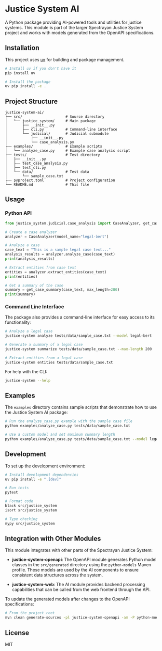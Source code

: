 # Justice System AI

A Python package providing AI-powered tools and utilities for justice systems. This module is part of the larger Spectrayan Justice System project and works with models generated from the OpenAPI specifications.

## Installation

This project uses [uv](https://github.com/astral-sh/uv) for building and package management.

```bash
# Install uv if you don't have it
pip install uv

# Install the package
uv pip install -e .
```

## Project Structure

```
justice-system-ai/
├── src/                    # Source directory
│   └── justice_system/     # Main package
│       ├── __init__.py
│       ├── cli.py          # Command-line interface
│       └── judicial/       # Judicial submodule
│           ├── __init__.py
│           └── case_analysis.py
├── examples/               # Example scripts
│   └── analyze_case.py     # Example case analysis script
├── tests/                  # Test directory
│   ├── __init__.py
│   ├── test_case_analysis.py
│   ├── test_cli.py
│   └── data/               # Test data
│       └── sample_case.txt
├── pyproject.toml          # Project configuration
└── README.md               # This file
```

## Usage

### Python API

```python
from justice_system.judicial.case_analysis import CaseAnalyzer, get_case_summary

# Create a case analyzer
analyzer = CaseAnalyzer(model_name="legal-bert")

# Analyze a case
case_text = "This is a sample legal case text..."
analysis_results = analyzer.analyze_case(case_text)
print(analysis_results)

# Extract entities from case text
entities = analyzer.extract_entities(case_text)
print(entities)

# Get a summary of the case
summary = get_case_summary(case_text, max_length=200)
print(summary)
```

### Command Line Interface

The package also provides a command-line interface for easy access to its functionality:

```bash
# Analyze a legal case
justice-system analyze tests/data/sample_case.txt --model legal-bert

# Generate a summary of a legal case
justice-system summarize tests/data/sample_case.txt --max-length 200

# Extract entities from a legal case
justice-system entities tests/data/sample_case.txt
```

For help with the CLI:

```bash
justice-system --help
```

## Examples

The `examples` directory contains sample scripts that demonstrate how to use the Justice System AI package:

```bash
# Run the analyze_case.py example with the sample case file
python examples/analyze_case.py tests/data/sample_case.txt

# Use a custom model and set maximum summary length
python examples/analyze_case.py tests/data/sample_case.txt --model legal-bert --max-summary-length 150
```

## Development

To set up the development environment:

```bash
# Install development dependencies
uv pip install -e ".[dev]"

# Run tests
pytest

# Format code
black src/justice_system
isort src/justice_system

# Type checking
mypy src/justice_system
```

## Integration with Other Modules

This module integrates with other parts of the Spectrayan Justice System:

- **justice-system-openapi**: The OpenAPI module generates Python model classes in the `src/generated` directory using the `python-models` Maven profile. These models are used by the AI components to ensure consistent data structures across the system.

- **justice-system-web**: The AI module provides backend processing capabilities that can be called from the web frontend through the API.

To update the generated models after changes to the OpenAPI specifications:

```bash
# From the project root
mvn clean generate-sources -pl justice-system-openapi -am -P python-models
```

## License

MIT
